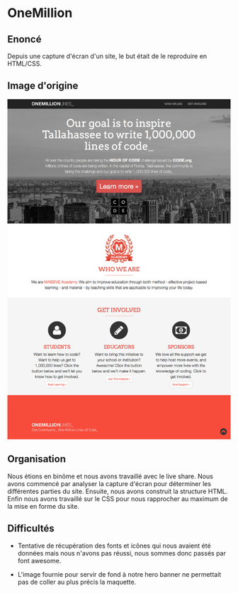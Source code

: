 # OneMillion

## Enoncé 
Depuis une capture d'écran d'un site, le but était de le reproduire en HTML/CSS.

## Image d'origine
![image](./assets/screenshot-max1199.png)

## Organisation 
Nous étions en binôme et nous avons travaillé avec le live share.
Nous avons commencé par analyser la capture d'écran pour déterminer les différentes parties du site.
Ensuite, nous avons construit la structure HTML.
Enfin nous avons travaillé sur le CSS pour nous rapprocher au maximum de la mise en forme du site.

## Difficultés 
- Tentative de récupération des fonts et icônes qui nous avaient été données mais nous n'avons pas réussi, nous sommes donc passés par font awesome.

- L'image fournie pour servir de fond à notre hero banner ne permettait pas de coller au plus précis la maquette.